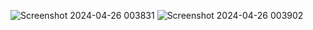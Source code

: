 ![Screenshot 2024-04-26 003831](https://github.com/29rrt/Resume/assets/95610342/7381e687-98a7-438e-8b38-cae4919a7fe8)
![Screenshot 2024-04-26 003902](https://github.com/29rrt/Resume/assets/95610342/f7847433-a604-4efa-9ad6-fc3240a9c79a)
